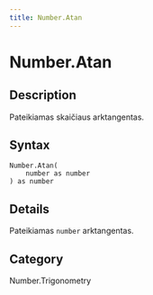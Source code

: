 ```yaml
---
title: Number.Atan
---
```


# Number.Atan


## Description

Pateikiamas skaičiaus arktangentas.


## Syntax

```powerquery
Number.Atan(
    number as number
) as number
```


## Details

Pateikiamas <code>number</code> arktangentas.



## Category
Number.Trigonometry
